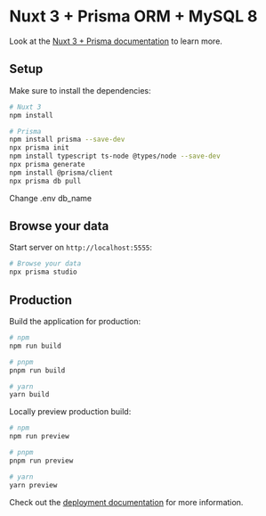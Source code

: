 # Nuxt 3 + Prisma ORM + MySQL 8

Look at the [Nuxt 3 + Prisma documentation](https://www.prisma.io/docs/reference/api-reference/command-reference) to learn more.

## Setup

Make sure to install the dependencies:

```bash
# Nuxt 3
npm install

# Prisma
npm install prisma --save-dev
npx prisma init
npm install typescript ts-node @types/node --save-dev
npx prisma generate
npm install @prisma/client
npx prisma db pull
```

Change .env db_name

## Browse your data

Start server on `http://localhost:5555`:

```bash
# Browse your data
npx prisma studio
```

## Production

Build the application for production:

```bash
# npm
npm run build

# pnpm
pnpm run build

# yarn
yarn build
```

Locally preview production build:

```bash
# npm
npm run preview

# pnpm
pnpm run preview

# yarn
yarn preview
```

Check out the [deployment documentation](https://nuxt.com/docs/getting-started/deployment) for more information.
